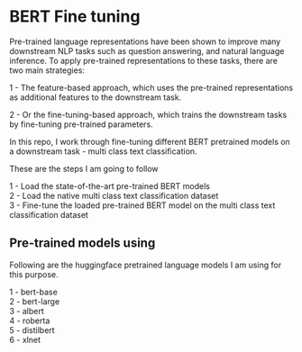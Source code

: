 # BERT Fine tuning


Pre-trained language representations have been shown to improve many downstream NLP tasks such as question answering, and natural language inference. To apply pre-trained representations to these tasks, there are two main strategies:  

1 - The feature-based approach, which uses the pre-trained representations as additional features to the downstream task.  

2 - Or the fine-tuning-based approach, which trains the downstream tasks by fine-tuning pre-trained parameters.  

In this repo, I work through fine-tuning different BERT pretrained models on a downstream task - multi class text classification.  

These are the steps I am going to follow  

1 - Load the state-of-the-art pre-trained BERT models  
2 - Load the native multi class text classification dataset  
3 - Fine-tune the loaded pre-trained BERT model on the multi class text classification dataset  

## Pre-trained models using

Following are the huggingface pretrained language models I am using for this purpose.  

1 - bert-base  
2 - bert-large  
3 - albert  
4 - roberta  
5 - distilbert  
6 - xlnet  





